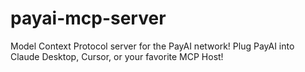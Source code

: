 # payai-mcp-server
Model Context Protocol server for the PayAI network! Plug PayAI into Claude Desktop, Cursor, or your favorite MCP Host!
